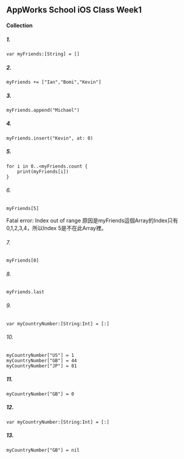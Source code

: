 AppWorks School iOS Class Week1
---
#### Collection
##### 1.
```swift=
var myFriends:[String] = []
```
##### 2. 
```swift=
myFriends += ["Ian","Bomi","Kevin"]
```
##### 3.  
```swift=
myFriends.append("Michael")
```
##### 4.
```swift=
myFriends.insert("Kevin", at: 0)
```
##### 5. 
```swift=
for i in 0..<myFriends.count {
    print(myFriends[i])
}
```
###### 6. 
```swift=
myFriends[5]
```
Fatal error: Index out of range
原因是myFriends這個Array的Index只有0,1,2,3,4，所以Index 5是不在此Array裡。

###### 7. 
```swift=
myFriends[0]
```    
###### 8. 
```swift=
myFriends.last
```  
###### 9. 
 ```swift=
var myCountryNumber:[String:Int] = [:]
``` 
###### 10. 
 ```swift=
myCountryNumber["US"] = 1
myCountryNumber["GB"] = 44
myCountryNumber["JP"] = 81
``` 
##### 11.
```swift=
myCountryNumber["GB"] = 0
```
##### 12.
 ```swift=
var myCountryNumber:[String:Int] = [:]
``` 
##### 13.
```swift=
myCountryNumber["GB"] = nil
```
